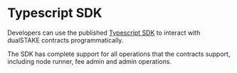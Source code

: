 # Typescript SDK

Developers can use the published [Typescript SDK](https://www.npmjs.com/package/@myth-finance/dualstake-ts-sdk) to interact with dualSTAKE contracts programmatically.

The SDK has complete support for all operations that the contracts support, including node runner, fee admin and admin operations.
